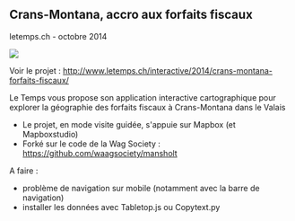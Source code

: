 ## Crans-Montana, accro aux forfaits fiscaux
letemps.ch - octobre 2014



![](http://www.letemps.ch/rw/Le_Temps/Quotidien/2014/10/03/Suisse/ImagesWeb/screen--672x359.jpg)

Voir le projet : http://www.letemps.ch/interactive/2014/crans-montana-forfaits-fiscaux/

Le Temps vous propose son application interactive cartographique pour explorer la géographie des forfaits fiscaux à Crans-Montana dans le Valais

- Le projet, en mode visite guidée, s'appuie sur Mapbox (et Mapboxstudio)
- Forké sur le code de la Wag Society : https://github.com/waagsociety/mansholt

A faire : 
- problème de navigation sur mobile (notamment avec la barre de navigation)
- installer les données avec Tabletop.js ou Copytext.py


